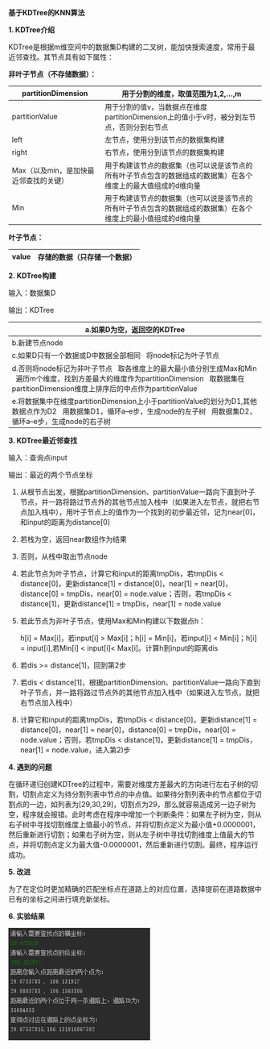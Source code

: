 **基于KDTree的KNN算法**

**1. KDTree介绍**

KDTree是根据m维空间中的数据集D构建的二叉树，能加快搜索速度，常用于最近邻查找。其节点具有如下属性：

**非叶子节点（不存储数据）：**

| partitionDimension                     | 用于分割的维度，取值范围为1,2,…,m                                                                               |
|----------------------------------------|-----------------------------------------------------------------------------------------------------------------|
| partitionValue                         | 用于分割的值v，当数据点在维度partitionDimension上的值小于v时，被分到左节点，否则分到右节点                      |
| left                                   | 左节点，使用分到该节点的数据集构建                                                                              |
| right                                  | 右节点，使用分到该节点的数据集构建                                                                              |
| Max（以及min，是加快最近邻查找的关键） | 用于构建该节点的数据集（也可以说是该节点的所有叶子节点包含的数据组成的数据集）在各个维度上的最大值组成的d维向量 |
| Min                                    | 用于构建该节点的数据集（也可以说是该节点的所有叶子节点包含的数据组成的数据集）在各个维度上的最小值组成的d维向量 |

**叶子节点：**

| value | 存储的数据（只存储一个数据） |
|-------|------------------------------|


**2. KDTree构建**

输入：数据集D

输出：KDTree

| a.如果D为空，返回空的KDTree                                                                                                                                                                      |
|--------------------------------------------------------------------------------------------------------------------------------------------------------------------------------------------------|
| b.新建节点node                                                                                                                                                                                   |
| c.如果D只有一个数据或D中数据全部相同   将node标记为叶子节点                                                                                                                                      |
| d.否则将node标记为非叶子节点   取各维度上的最大最小值分别生成Max和Min   遍历m个维度，找到方差最大的维度作为partitionDimension   取数据集在partitionDimension维度上排序后的中点作为partitionValue |
| e.将数据集中在维度partitionDimension上小于partitionValue的划分为D1,其他数据点作为D2   用数据集D1，循环a–e步，生成node的左子树   用数据集D2，循环a–e步，生成node的右子树                          |

**3. KDTree最近邻查找**

输入：查询点input

输出：最近的两个节点坐标

1.  从根节点出发，根据partitionDimension、partitionValue一路向下直到叶子节点，并一路将路过节点外的其他节点加入栈中（如果进入左节点，就把右节点加入栈中），用叶子节点上的值作为一个找到的初步最近邻，记为near[0]，和input的距离为distance[0]

2.  若栈为空，返回near数组作为结果

3.  否则，从栈中取出节点node

4.  若此节点为叶子节点，计算它和input的距离tmpDis，若tmpDis \<
    distance[0]，更新distance[1] = distance[0]，near[1] = near[0]，distance[0] =
    tmpDis，near[0] = node.value；否则，若tmpDis \< distance[1]，更新distance[1]
    = tmpDis，near[1] = node.value

5.  若此节点为非叶子节点，使用Max和Min构建以下数据点h：

    h[i] = Max[i]，若input[i] \> Max[i]；h[i] = Min[i]，若input[i] \<
    Min[i]；h[i] = input[i],若Min[i] \< input[i]\< Max[i]。计算h到input的距离dis

1.  若dis \>= distance[1]，回到第2步

2.  若dis \<
    distance[1]，根据partitionDimension、partitionValue一路向下直到叶子节点，并一路将路过节点外的其他节点加入栈中（如果进入左节点，就把右节点加入栈中）

3.  计算它和input的距离tmpDis，若tmpDis \< distance[0]，更新distance[1] =
    distance[0]，near[1] = near[0]，distance[0] = tmpDis，near[0] =
    node.value；否则，若tmpDis \< distance[1]，更新distance[1] = tmpDis，near[1]
    = node.value，进入第2)步

**4. 遇到的问题**

在循环递归创建KDTree的过程中，需要对维度方差最大的方向进行左右子树的切割，切割点定义为待分割列表中节点的中点值。如果待分割列表中的节点都位于切割点的一边，如列表为[29,30,29]，切割点为29，那么就容易造成另一边子树为空，程序就会报错。此时考虑在程序中增加一个判断条件：如果左子树为空，则从右子树中寻找切割维度上值最小的节点，并将切割点定义为最小值+0.0000001，然后重新进行切割；如果右子树为空，则从左子树中寻找切割维度上值最大的节点，并将切割点定义为最大值-0.0000001，然后重新进行切割。最终，程序运行成功。

**5. 改进**

为了在定位时更加精确的匹配坐标点在道路上的对应位置，选择提前在道路数据中已有的坐标之间进行填充新坐标。

**6. 实验结果**

![](media/915510aee4fe94d83bdd8f7ab66b2bd1.png)
